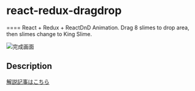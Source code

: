 # react-redux-dragdrop
====
React + Redux + ReactDnD Animation.
Drag 8 slimes to drop area, then slimes change to King Slime.

![完成画面](http://xiao-ctrl-y.com/blog/wp-content/uploads/2016/07/スクリーンショット-2016-07-04-15.06.18.png)

## Description
[解説記事はこちら](http://xiao-ctrl-y.com/2016/06/27/react-redux-begin-1/)
